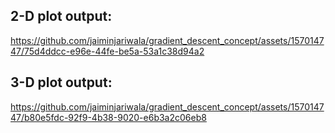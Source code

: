 ## 2-D plot output:
https://github.com/jaiminjariwala/gradient_descent_concept/assets/157014747/75d4ddcc-e96e-44fe-be5a-53a1c38d94a2

## 3-D plot output:
https://github.com/jaiminjariwala/gradient_descent_concept/assets/157014747/b80e5fdc-92f9-4b38-9020-e6b3a2c06eb8


